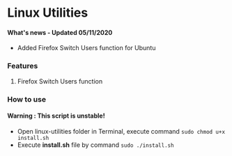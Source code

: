 # Linux Utilities

#### What's news - Updated 05/11/2020
- Added Firefox Switch Users function for Ubuntu

### Features
1. Firefox Switch Users function

### How to use
#### Warning : This script is unstable!
- Open linux-utilities folder in Terminal, execute command `sudo chmod u+x install.sh`
- Execute **install.sh** file by command `sudo ./install.sh`